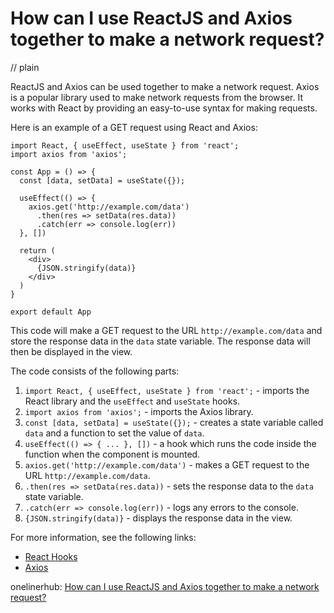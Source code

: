 # How can I use ReactJS and Axios together to make a network request?
// plain

ReactJS and Axios can be used together to make a network request. Axios is a popular library used to make network requests from the browser. It works with React by providing an easy-to-use syntax for making requests.

Here is an example of a GET request using React and Axios:

```
import React, { useEffect, useState } from 'react';
import axios from 'axios';

const App = () => {
  const [data, setData] = useState({});

  useEffect(() => {
    axios.get('http://example.com/data')
      .then(res => setData(res.data))
      .catch(err => console.log(err))
  }, [])

  return (
    <div>
      {JSON.stringify(data)}
    </div>
  )
}

export default App
```

This code will make a GET request to the URL `http://example.com/data` and store the response data in the `data` state variable. The response data will then be displayed in the view.

The code consists of the following parts:

1. `import React, { useEffect, useState } from 'react';` - imports the React library and the `useEffect` and `useState` hooks.
2. `import axios from 'axios';` - imports the Axios library.
3. `const [data, setData] = useState({});` - creates a state variable called `data` and a function to set the value of `data`.
4. `useEffect(() => { ... }, [])` - a hook which runs the code inside the function when the component is mounted.
5. `axios.get('http://example.com/data')` - makes a GET request to the URL `http://example.com/data`.
6. `.then(res => setData(res.data))` - sets the response data to the `data` state variable.
7. `.catch(err => console.log(err))` - logs any errors to the console.
8. `{JSON.stringify(data)}` - displays the response data in the view.

For more information, see the following links:

- [React Hooks](https://reactjs.org/docs/hooks-intro.html)
- [Axios](https://github.com/axios/axios)

onelinerhub: [How can I use ReactJS and Axios together to make a network request?](https://onelinerhub.com/reactjs/how-can-i-use-reactjs-and-axios-together-to-make-a-network-request)
